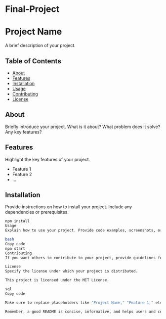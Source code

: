 # Final-Project
# Project Name

A brief description of your project.

## Table of Contents

- [About](#about)
- [Features](#features)
- [Installation](#installation)
- [Usage](#usage)
- [Contributing](#contributing)
- [License](#license)

## About

Briefly introduce your project. What is it about? What problem does it solve? Any key features?

## Features

Highlight the key features of your project.

- Feature 1
- Feature 2
- ...

## Installation

Provide instructions on how to install your project. Include any dependencies or prerequisites.

```bash
npm install
Usage
Explain how to use your project. Provide code examples, screenshots, or any other relevant information.

bash
Copy code
npm start
Contributing
If you want others to contribute to your project, provide guidelines for how they can do so. Include information about coding standards, issue tracking, and the contribution process.

License
Specify the license under which your project is distributed.

This project is licensed under the MIT License.

sql
Copy code

Make sure to replace placeholders like "Project Name," "Feature 1," etc., with the actual details of your project. Additionally, if your project uses a specific license, update the license section accordingly.

Remember, a good README is concise, informative, and helps users and contributors quickly understand your project.





